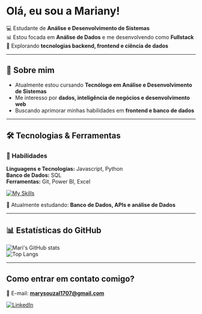 # Olá, eu sou a Mariany!  

💻 Estudante de **Análise e Desenvolvimento de Sistemas**  
📊 Estou focada em **Análise de Dados** e me desenvolvendo como **Fullstack**  
🚀 Explorando **tecnologias backend, frontend e ciência de dados**  

---

## 🌟 Sobre mim  
- Atualmente estou cursando **Tecnólogo em Análise e Desenvolvimento de Sistemas**  
- Me interesso por **dados, inteligência de negócios e desenvolvimento web**  
- Buscando aprimorar minhas habilidades em **frontend e banco de dados**  

---

## 🛠️ Tecnologias & Ferramentas  
### 🔹 Habilidades  
 **Linguagens e Tecnologias:** Javascript, Python  
 **Banco de Dados:** SQL  
 **Ferramentas:** Git, Power BI, Excel  

[![My Skills](https://skillicons.dev/icons?i=html,css,python,git,sql)](https://skillicons.dev)  

📌 Atualmente estudando: **Banco de Dados, APIs e análise de Dados**  

---

## 📊 Estatísticas do GitHub  
![Mari's GitHub stats](https://github-readme-stats.vercel.app/api?username=MariSouza1&show_icons=true&theme=dracula)  
![Top Langs](https://github-readme-stats.vercel.app/api/top-langs/?username=MariSouza1&layout=compact&theme=dracula)

---

## Como entrar em contato comigo?  
📧 E-mail: **marysouzal1707@gmail.com**  

[![LinkedIn](https://img.shields.io/badge/LinkedIn-0077B5?style=for-the-badge&logo=linkedin&logoColor=white)](https://www.linkedin.com/in/mariany-souza/)  


